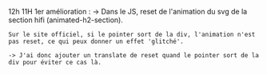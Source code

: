 12h
11H
1er amélioration : 
    -> Dans le JS, reset de l'animation du svg de la section hifi (animated-h2-section).
    
    Sur le site officiel, si le pointer sort de la div, l'animation n'est pas reset, ce qui peux donner un effet 'glitché'.

    -> J'ai donc ajouter un translate de reset quand le pointer sort de la div pour éviter ce cas là.